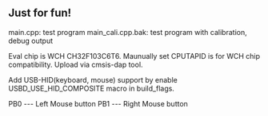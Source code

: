## Just for fun!

main.cpp: test program
main_cali.cpp.bak: test program with calibration, debug output

Eval chip is WCH CH32F103C6T6.
Maunually set CPUTAPID is for WCH chip compatibility.
Upload via cmsis-dap tool.

Add USB-HID(keyboard, mouse) support by enable USBD_USE_HID_COMPOSITE macro in build_flags.



PB0 --- Left Mouse button
PB1 --- Right Mouse button
